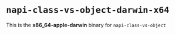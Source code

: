# `napi-class-vs-object-darwin-x64`

This is the **x86_64-apple-darwin** binary for `napi-class-vs-object`
